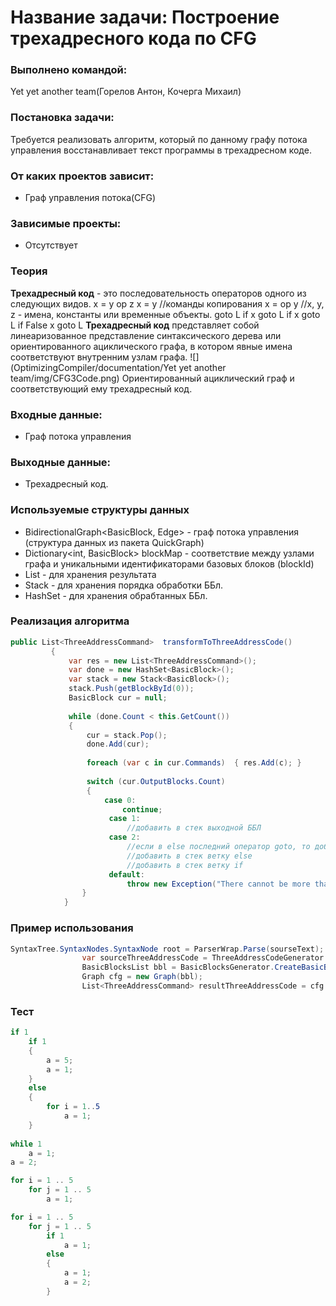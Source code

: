 # Название задачи: Построение трехадресного кода по CFG

### Выполнено командой: 
Yet yet another team(Горелов Антон, Кочерга Михаил)

### Постановка задачи: 
Требуется реализовать алгоритм, который по данному графу потока управления восстанавливает текст программы в трехадресном коде.

### От каких проектов зависит:

  - Граф управления потока(CFG)

### Зависимые проекты:

  - Отсутствует

### Теория

**Трехадресный код** - это последовательность операторов одного из следующих видов.
x = y op z
x = y //команды копирования
x = op y //x, y, z - имена, константы или временные объекты.
goto L
if x goto L
if x goto L
if False x goto L
**Трехадресный код** представляет собой линеаризованное представление синтаксического дерева или ориентированного ациклического графа, в котором явные имена соответствуют внутренним узлам графа. 
![](OptimizingCompiler/documentation/Yet yet another team/img/CFG3Code.png)
Ориентированный ациклический граф и  соответствующий ему трехадресный код.


### Входные данные:
 - Граф потока управления

### Выходные данные:
 - Трехадресный код.

### Используемые структуры данных

 - BidirectionalGraph<BasicBlock, Edge> - граф потока управления (структура данных из пакета QuickGraph)
 - Dictionary<int, BasicBlock> blockMap - соответствие между узлами графа и уникальными идентификаторами базовых блоков (blockId)
 - List<ThreeAddressCommand> - для хранения результата
 - Stack<BasicBlock> - для хранения порядка обработки ББл.
 - HashSet<BasicBlock> - для хранения обрабтанных ББл.

### Реализация алгоритма

```C#
public List<ThreeAddressCommand>  transformToThreeAddressCode()
         {
             var res = new List<ThreeAddressCommand>();
             var done = new HashSet<BasicBlock>();
             var stack = new Stack<BasicBlock>();
             stack.Push(getBlockById(0));
             BasicBlock cur = null;
 
             while (done.Count < this.GetCount())
             {
                 cur = stack.Pop();
                 done.Add(cur);
                 
                 foreach (var c in cur.Commands)  { res.Add(c); }
                 
                 switch (cur.OutputBlocks.Count)
                 {
                     case 0:
                         continue;
                      case 1:
                          //добавить в стек выходной ББЛ
                      case 2:
                          //если в else последний оператор goto, то добавить в стек ББл, на который указывает goto
                          //добавить в стек ветку else
                          //добавить в стек ветку if
                      default:
                          throw new Exception("There cannot be more than two output blocks!");
                }
            }
```

### Пример использования
```C#
SyntaxTree.SyntaxNodes.SyntaxNode root = ParserWrap.Parse(sourseText);
                var sourceThreeAddressCode = ThreeAddressCodeGenerator.CreateAndVisit(root).Program;
                BasicBlocksList bbl = BasicBlocksGenerator.CreateBasicBlocks(sourceThreeAddressCode);
                Graph cfg = new Graph(bbl);
                List<ThreeAddressCommand> resultThreeAddressCode = cfg.transformToThreeAddressCode();
```
### Тест

```C#
if 1
    if 1
    {
        a = 5;
        a = 1;
    }
    else
    {   
        for i = 1..5 
            a = 1;
    }
    
while 1
    a = 1;
a = 2;

for i = 1 .. 5
    for j = 1 .. 5
        a = 1;

for i = 1 .. 5
    for j = 1 .. 5
        if 1
            a = 1;
        else
        {   
            a = 1;
            a = 2;
        }
```

